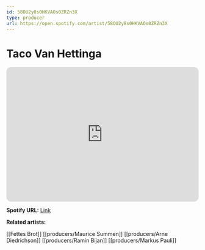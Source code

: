 ```yaml
---
id: 58OU2y8s0HKVAOs0ZRZn3X
type: producer
url: https://open.spotify.com/artist/58OU2y8s0HKVAOs0ZRZn3X
---
```

# Taco Van Hettinga

<iframe style="border-radius:12px" src="https://open.spotify.com/embed/artist/58OU2y8s0HKVAOs0ZRZn3X" width="100%" height="352" frameBorder="0" allowfullscreen="" allow="autoplay; clipboard-write; encrypted-media; fullscreen; picture-in-picture" loading="lazy"></iframe>

**Spotify URL:** [Link](https://open.spotify.com/artist/58OU2y8s0HKVAOs0ZRZn3X)

**Related artists:**

[[Fettes Brot]]
[[producers/Maurice Summen]]
[[producers/Arne Diedrichson]]
[[producers/Ramin Bijan]]
[[producers/Markus Pauli]]
